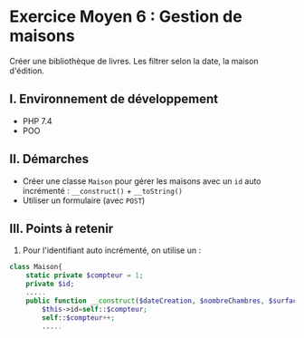# Exercice Moyen 6 : Gestion de maisons

Créer une bibliothèque de livres. Les filtrer selon la date, la maison d'édition.

## I. Environnement de développement

* PHP 7.4
* POO

## II. Démarches
- Créer une classe `Maison` pour gérer les maisons avec un `id` auto incrémenté : `__construct()` + `__toString()`
- Utiliser un formulaire (avec `POST`)



## III. Points à retenir

1. Pour l'identifiant auto incrémenté, on utilise un : 

```php
class Maison{
    static private $compteur = 1;
    private $id;
    .....
    public function __construct($dateCreation, $nombreChambres, $surface){
        $this->id=self::$compteur;
        self::$compteur++;
        .....
```